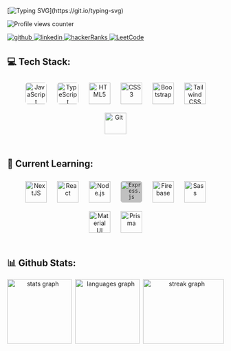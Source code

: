 <div align="left">

[![Typing SVG](https://readme-typing-svg.herokuapp.com?font=Fira+Code&pause=1000&random=false&width=435&lines=+Hey+%F0%9F%91%8B%2C+I'm+Felipe+Franco!+;I'm+a+software+engineer;With+focus+on+Front-end;Welcome+to+my+github+profile!)](https://git.io/typing-svg)

</div>

![Profile views counter](https://komarev.com/ghpvc/?username=fefranco97&&style=flat-square)

<a href="https://github.com/fefranco97" target="_blank">
<img src="https://img.shields.io/badge/github-%2324292e.svg?&style=for-the-badge&logo=github&logoColor=white" alt=github style="margin-bottom: 5px;" />
</a>
<a href="https://linkedin.com/in/felipe-franco-camargo" target="_blank">
<img src="https://img.shields.io/badge/linkedin-%231E77B5.svg?&style=for-the-badge&logo=linkedin&logoColor=white" alt=linkedin style="margin-bottom: 5px;" />
</a>
<a href="https://www.hackerrank.com/kaidev" target="_blank">
<img src="https://img.shields.io/badge/HackerRanks-3eb471.svg?&style=for-the-badge&logo=hackerrank&logoColor=black" alt=hackerRanks style="margin-bottom: 5px;" />
</a>
<a href="https://www.leetcode.com/fefranco97" target="_blank">
<img src="https://img.shields.io/badge/LeetCode-FFA116.svg?&style=for-the-badge&logo=leetcode&logoColor=white" alt=LeetCode style="margin-bottom: 5px;" />
</a>

<!-- ### Glad to see you here!

I’m a full-stack developer who has turned years of freelancing into a full-time career. Being a full-stack allows me to not only develop client-facing apps and websites but also develop it with cutting edge backend support.

I specialize in building robust backends that do all the heavy lifting for your app or website. I love designing systems that are light yet powerful, distributed yet synchronized and beautiful yet effective. I also frequently blog about the world behind the screen which involves system designs, databases, security, servers, optimisation and also promising technologies like Blockchain and PWAs. -->

<br/>

## 💻 Tech Stack:

<div align="center">  
<a href="https://www.javascript.com/" target="_blank"><img style="margin: 10px; border-radius:6px" src="https://cdn.jsdelivr.net/gh/devicons/devicon@latest/icons/javascript/javascript-original.svg" alt="JavaScript" height="50" /></a>
<a href="https://www.typescriptlang.org/" target="_blank"><img style="margin: 10px; border-radius:6px" src="https://cdn.jsdelivr.net/gh/devicons/devicon@latest/icons/typescript/typescript-original.svg" alt="TypeScript" height="50" /></a>
<a href="https://en.wikipedia.org/wiki/HTML5" target="_blank"><img style="margin: 10px" src="https://cdn.jsdelivr.net/gh/devicons/devicon@latest/icons/html5/html5-original.svg" alt="HTML5" height="50" /></a> 
<a href="https://www.w3schools.com/css/" target="_blank"><img style="margin: 10px" src="https://cdn.jsdelivr.net/gh/devicons/devicon@latest/icons/css3/css3-original.svg" alt="CSS3" height="50" /></a>  
<a href="https://getbootstrap.com/docs/3.4/javascript/" target="_blank"><img style="margin: 10px" src="https://cdn.jsdelivr.net/gh/devicons/devicon@latest/icons/bootstrap/bootstrap-original-wordmark.svg" alt="Bootstrap" height="50" /></a> 
<a href="https://www.tailwindcss.com/" target="_blank"><img style="margin: 10px" src="https://cdn.jsdelivr.net/gh/devicons/devicon@latest/icons/tailwindcss/tailwindcss-original.svg" alt="Tailwind CSS" height="50" /></a>  
<a href="https://github.com/" target="_blank"><img style="margin: 10px" src="https://cdn.jsdelivr.net/gh/devicons/devicon@latest/icons/git/git-original-wordmark.svg" alt="Git" height="50" /></a>
</div>

<br/>

## 🌱 Current Learning:

<div align="center">  
<a href="https://nextjs.org/" target="_blank"><img style="margin: 10px" src="https://cdn.jsdelivr.net/gh/devicons/devicon@latest/icons/nextjs/nextjs-original.svg" alt="NextJS" height="50" /></a>  
<a href="https://reactjs.org/" target="_blank"><img style="margin: 10px" src="https://cdn.jsdelivr.net/gh/devicons/devicon/icons/react/react-original-wordmark.svg" alt="React" height="50" /></a>  
<a href="https://nodejs.org/" target="_blank"><img style="margin: 10px" src="https://cdn.simpleicons.org/nodedotjs" alt="Node.js" height="50" /></a>  
<code><a href="https://expressjs.com/" target="_blank"><img style="margin: 10px; background-color:#C0C0C0; border-radius:6px" src="https://cdn.jsdelivr.net/gh/devicons/devicon@latest/icons/express/express-original-wordmark.svg" alt="Express.js" height="50" /></a></code>
<a href="https://firebase.google.com/" target="_blank"><img style="margin: 10px" src="https://cdn.jsdelivr.net/gh/devicons/devicon@latest/icons/firebase/firebase-original-wordmark.svg" alt="Firebase" height="50"/></a>  
<a href="https://sass-lang.com/" target="_blank"><img style="margin: 10px" src="https://cdn.jsdelivr.net/gh/devicons/devicon@latest/icons/sass/sass-original.svg" alt="Sass" height="50" /></a>  
<a href="https://mui.com/" target="_blank"><img style="margin: 10px" src="https://profilinator.rishav.dev/skills-assets/mui.png" alt="Material UI" height="50" /></a>  
<a href="https://www.prisma.io/" target="_blank"><img style="margin: 10px;" src="https://cdn.jsdelivr.net/gh/devicons/devicon@latest/icons/prisma/prisma-original.svg" alt="Prisma" height="50" /></a>  
</div>

<br/>

## 📊 Github Stats:

<div align="center" style="display:flex; gap:8px" >
  <img src="https://github-readme-stats.vercel.app/api?username=fefranco97&hide_title=false&hide_rank=true&show_icons=true&include_all_commits=true&count_private=true&disable_animations=true&theme=dracula&locale=en&hide_border=true" height="150" alt="stats graph"  />
  <img src="https://github-readme-stats.vercel.app/api/top-langs?username=fefranco97&locale=en&hide_title=false&layout=compact&card_width=320&langs_count=5&theme=dracula&hide_border=true" height="150" alt="languages graph"  />
  <img src="https://streak-stats.demolab.com?user=fefranco97&locale=en&mode=weekly&theme=dracula&hide_border=true&border_radius=5" height="150" alt="streak graph" width="100%" />
</div>

<br/>

<br />
